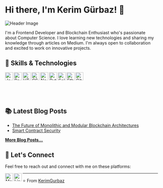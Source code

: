 <!--- - 👋 Hi, I’m @KerimGurbaz
- 🌱 I’m Frontend developer and Blockchain Enthusiast
- 👀 I’m interested in computer science
- 🌱 I regularly write articles on Medium
- 💞️ I’m looking forward to collaborating you
  <br> <br> <br>

### Connect with me:

[<img align="left" alt="Medium" width="26px" src="https://img.icons8.com/color/48/000000/medium-logo.png" />][medium]
[<img align="left" alt="LinkedIn" width="26px" src="https://img.icons8.com/color/48/000000/linkedin.png" />][linkedin]

[medium]: https://medium.com/@kerim.grbz.01
[linkedin]: https://www.linkedin.com/in/kerim-gürbaz/


KerimGurbaz/KerimGurbaz is a ✨ special ✨ repository because its `README.md` (this file) appears on your GitHub profile.
You can click the Preview link to take a look at your changes.
--->

# Hi there, I'm Kerim Gürbaz! 👋

![Header Image](https://github.com/KerimGurbaz/KerimGurbaz/blob/main/header-image.jpg)

I'm a Frontend Developer and Blockchain Enthusiast who's passionate about Computer Science. I love learning new technologies and sharing my knowledge through articles on Medium. I'm always open to collaboration and excited to work on innovative projects.

## 🚀 Skills & Technologies

<img align="left" alt="JavaScript" width="26px" src="https://img.icons8.com/color/48/000000/javascript.png" />
<img align="left" alt="React" width="26px" src="https://img.icons8.com/color/48/000000/react-native.png" />
<img align="left" alt="HTML5" width="26px" src="https://img.icons8.com/color/48/000000/html-5.png" />
<img align="left" alt="CSS3" width="26px" src="https://img.icons8.com/color/48/000000/css3.png" />
<img align="left" alt="Node.js" width="26px" src="https://img.icons8.com/color/48/000000/nodejs.png" />
<img align="left" alt="Python" width="26px" src="https://img.icons8.com/color/48/000000/python.png" />
<img align="left" alt="Solidity" width="26px" src="https://img.icons8.com/windows/32/26e07f/solidity.png" />
<img align="left" alt="Ethereum" width="26px" src="https://img.icons8.com/color/48/000000/ethereum.png" />
<img align="left" alt="Git" width="26px" src="https://img.icons8.com/color/48/000000/git.png" />
<br />
<br />
<br> <br> <br>

## 📚 Latest Blog Posts

- [The Future of Monolithic and Modular Blockchain Architectures](https://medium.com/@kerim.grbz.01/the-future-of-monolithic-and-modular-blockchain-architectures-7656365a8ff6)
- [Smart Contract Security](https://medium.com/@kerim.grbz.01/smart-contract-security-lessons-learned-from-the-dao-attack-and-its-impact-on-the-ethereum-ae803a6df887)

[**More Blog Posts...**](https://medium.com/@kerim.grbz.01)

## 🔗 Let's Connect

Feel free to reach out and connect with me on these platforms:

[<img align="left" alt="Medium" width="26px" src="https://img.icons8.com/color/48/000000/medium-logo.png" />][medium]
[<img align="left" alt="LinkedIn" width="26px" src="https://img.icons8.com/color/48/000000/linkedin.png" />][linkedin]

[medium]: https://medium.com/@kerim.grbz.01
[linkedin]: https://www.linkedin.com/in/kerim-gürbaz/

---

⭐️ From [KerimGurbaz](https://github.com/KerimGurbaz)
